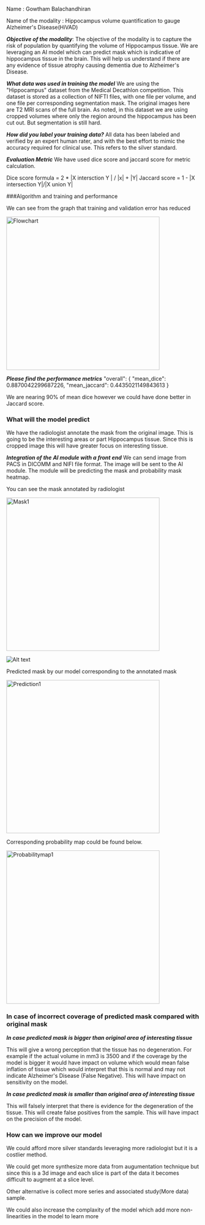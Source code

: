 Name : Gowtham Balachandhiran

Name of the modality : Hippocampus volume quantification to gauge Alzheimer's Disease(HiVAD)

***Objective of the modality***:
The objective of the modality is to capture the risk of population by quantifying the volume of Hippocampus tissue. We are leveraging an AI model which can predict mask which is indicative of hippocampus tissue in the brain. This will help us understand if there are any evidence of tissue atrophy causing dementia due to Alzheimer's Disease.

***What data was used in training the model***
We are using the "Hippocampus" dataset from the Medical Decathlon competition. This dataset is stored as a collection of NIFTI files, with one file per volume, and one file per corresponding segmentation mask. The original images here are T2 MRI scans of the full brain. As noted, in this dataset we are using cropped volumes where only the region around the hippocampus has been cut out. But segmentation is still hard. 

***How did you label your training data?***
All data has been labeled and verified by an expert human rater, and with the best effort to mimic the accuracy required for clinical use. This refers to the silver standard.

***Evaluation Metric***
We have used dice score and jaccard score for metric calculation.

Dice score formula = 2 * |X intersction Y | / |x| + |Y|
Jaccard score = 1 - |X intersection Y|/|X union Y|

###Algorithm and training and performance

We can see from the graph that training and validation error has reduced

<img src="../../section2/out/TrainVsValLoss.png" alt="Flowchart" height="400"/>

***Please find the performance metrics***
"overall": {
    "mean_dice": 0.8870042299687226,
    "mean_jaccard": 0.4435021149843613
  }
  
We are nearing 90% of mean dice however we could have done better in Jaccard score.
  
### What will the model predict
We have the radiologist annotate the mask from the original image. This is going to be the interesting areas or part Hippocampus tissue. Since this is cropped image this will have greater focus on interesting tissue.
  
  
  ***Integration of the AI module with a front end***
  We can send image from PACS in DICOMM and NIFI file format. The image will be sent to the AI module. The module will be predicting the mask and probability mask heatmap.
  
You can see the mask annotated by radiologist
  
<img src="../../section2/out/Mask1.png" alt="Mask1" height="400"/>

![Alt text](../../section2/out/Mask1.png?raw=true "Title")
 
Predicted mask by our model corresponding to the annotated mask

<img src="../../section2/out/Prediction1.png" alt="Prediction1" height="400"/>  

Corresponding probability map could be found below.

<img src="../../section2/out/Probabilitymap1.png" alt="Probabilitymap1" height="400"/>

### In case of incorrect coverage of predicted mask compared with original mask 

***In case predicted mask is bigger than original area of interesting tissue***

This will give a wrong perception that the tissue has no degeneration. For example if the actual volume in mm3 is 3500 and if the coverage by the model is bigger it would have impact on volume which would mean false inflation of tissue which would interpret that this is normal and may not indicate Alzheimer's Disease (False Negative). This will have impact on sensitivity on the model.

***In case predicted mask is smaller than original area of interesting tissue***

This will falsely interpret that there is evidence for the degeneration of the tissue. This will create false positives from the sample. This will have impact on the precision of the model.

### How can we improve our model

 We could afford more silver standards leveraging more radiologist but it is a costlier method.

We could get more synthesize more data from augumentation technique but since this is a 3d image and each slice is part of the data it becomes difficult to augment at a slice level.

Other alternative is collect more series and associated study(More data) sample. 

We could also increase the complaxity of the model which add more non-linearities in the model to learn more 








  


  
  
